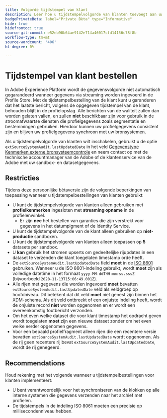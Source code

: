 ```yaml
---
title: Volgorde tijdstempel van klant
description: Leer hoe u tijdstempelvolgorde van klanten toevoegt aan uw gegevenssets om consistentie in uw profielgegevens te verzekeren.
badgePrivateBeta: label="Private Bèta" type="Informative"
hide: true
hidefromtoc: true
source-git-commit: e52eb90b64ae9142e714a46017cfd14156c78f8b
workflow-type: tm+mt
source-wordcount: '406'
ht-degree: 0%

---
```



# Tijdstempel van klant bestellen

In Adobe Experience Platform wordt de gegevensvolgorde niet automatisch gegarandeerd wanneer gegevens via streaming worden ingevoerd in de Profile Store. Met de tijdstempelbestelling van de klant kunt u garanderen dat het laatste bericht, volgens de opgegeven tijdstempel van de klant, behouden blijft in de profielopslag. Alle berichten van de waliteit zullen dan worden gelaten vallen, en zullen **niet** beschikbaar zijn voor gebruik in de stroomafwaartse diensten die profielgegevens zoals segmentatie en bestemmingen gebruiken. Hierdoor kunnen uw profielgegevens consistent zijn en blijven uw profielgegevens synchroon met uw bronsystemen.

Als u tijdstempelvolgorde van klanten wilt inschakelen, gebruikt u de optie `extSourceSystemAudit.lastUpdatedDate` in het veld [Gegevenstype Kenmerken externe bronsysteemcontrole](../xdm/data-types/external-source-system-audit-attributes.md) en neem contact op met de technische accountmanager van de Adobe of de klantenservice van de Adobe met uw sandbox- en datasetgegevens.

## Restricties

Tijdens deze persoonlijke bètaversie zijn de volgende beperkingen van toepassing wanneer u tijdstempelbestellingen van klanten gebruikt:

- U kunt de tijdstempelvolgorde van klanten alleen gebruiken met **profielkenmerken** ingesloten met **streaming opname** in de profielenwinkel.
   - Er zijn **nee** het bestellen van garanties die zijn verstrekt voor gegevens in het datumpigment of de Identity Service.
- U kunt de tijdstempelvolgorde van de klant alleen gebruiken op **niet-productie** sandboxen.
- U kunt de tijdstempelvolgorde van klanten alleen toepassen op **5** datasets per sandbox.
- U **kan** gebruik het stromen upserts om gedeeltelijke rijupdates in een dataset te verzenden die klant toegelaten timestamp orde heeft.
- De `extSourceSystemAudit.lastUpdatedDate` field **moet** in de [ISO 8601](https://www.iso.org/iso-8601-date-and-time-format.html) gebruiken. Wanneer u de ISO 8601-indeling gebruikt, wordt **moet** zijn als volledige datetime in het formaat `yyyy-MM-ddTHH:mm:ss.sssZ` (bijvoorbeeld `2028-11-13T15:06:49.001Z`).
- Alle rijen met gegevens die worden ingevoerd **moet** bevatten `extSourceSystemAudit.lastUpdatedDate` veld als veldgroep op hoofdniveau. Dit betekent dat dit veld **moet** niet genest zijn binnen het XDM-schema. Als dit veld ontbreekt of een onjuiste indeling heeft, wordt de onjuiste record **niet** worden opgenomen en er wordt een overeenkomstig foutbericht verzonden.
- Om het even welke dataset die voor klant timestamp het opdracht geven wordt toegelaten **moet** zijn een nieuwe dataset zonder om het even welke eerder opgenomen gegevens.
- Voor een bepaald profielfragment alleen rijen die een recentere versie bevatten `extSourceSystemAudit.lastUpdatedDate` wordt opgenomen. Als de rij geen recentere rij bevat `extSourceSystemAudit.lastUpdatedDate`, wordt de rij genegeerd.

## Recommendations

Houd rekening met het volgende wanneer u tijdstempelbestellingen voor klanten implementeert:

- U bent verantwoordelijk voor het synchroniseren van de klokken op alle interne systemen die gegevens verzenden naar het archief met profielen.
- De tijdstempels in de indeling ISO 8061 moeten een precisie op millisecondenniveau hebben.
